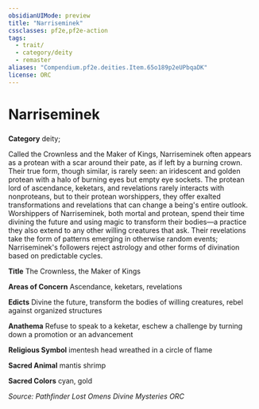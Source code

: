 ```yaml
---
obsidianUIMode: preview
title: "Narriseminek"
cssclasses: pf2e,pf2e-action
tags:
  - trait/
  - category/deity
  - remaster
aliases: "Compendium.pf2e.deities.Item.65o189p2eUPbqaDK"
license: ORC
---
```

# Narriseminek

### 

**Category** deity; 




Called the Crownless and the Maker of Kings, Narriseminek often appears as a protean with a scar around their pate, as if left by a burning crown. Their true form, though similar, is rarely seen: an iridescent and golden protean with a halo of burning eyes but empty eye sockets. The protean lord of ascendance, keketars, and revelations rarely interacts with nonproteans, but to their protean worshippers, they offer exalted transformations and revelations that can change a being's entire outlook. Worshippers of Narriseminek, both mortal and protean, spend their time divining the future and using magic to transform their bodies—a practice they also extend to any other willing creatures that ask. Their revelations take the form of patterns emerging in otherwise random events; Narriseminek's followers reject astrology and other forms of divination based on predictable cycles.

**Title** The Crownless, the Maker of Kings

**Areas of Concern** Ascendance, keketars, revelations

**Edicts** Divine the future, transform the bodies of willing creatures, rebel against organized structures

**Anathema** Refuse to speak to a keketar, eschew a challenge by turning down a promotion or an advancement

**Religious Symbol** imentesh head wreathed in a circle of flame

**Sacred Animal** mantis shrimp

**Sacred Colors** cyan, gold

*Source: Pathfinder Lost Omens Divine Mysteries*
*ORC*